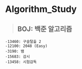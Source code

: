 # Algorithm_Study
> ## BOJ: 백준 알고리즘
	-13460: 구슬탈출 2
	-12100: 2048 (Easy)
	-3190: 뱀
	-15683: 감시
	-13458: 시험감독
	
